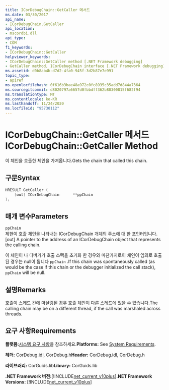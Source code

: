 ```yaml
---
title: ICorDebugChain::GetCaller 메서드
ms.date: 03/30/2017
api_name:
- ICorDebugChain.GetCaller
api_location:
- mscordbi.dll
api_type:
- COM
f1_keywords:
- ICorDebugChain::GetCaller
helpviewer_keywords:
- ICorDebugChain::GetCaller method [.NET Framework debugging]
- GetCaller method, ICorDebugChain interface [.NET Framework debugging]
ms.assetid: d0b8ab4b-d7d2-4fa0-945f-3d2b87e7e991
topic_type:
- apiref
ms.openlocfilehash: 0f616b3bae48a972c0fc8935c35add7d844a7364
ms.sourcegitcommit: d8020797a6657d0fbbdff362b80300815f682f94
ms.translationtype: MT
ms.contentlocale: ko-KR
ms.lasthandoff: 11/24/2020
ms.locfileid: "95730112"
---
```

# <a name="icordebugchaingetcaller-method"></a><span data-ttu-id="7d3f8-102">ICorDebugChain::GetCaller 메서드</span><span class="sxs-lookup"><span data-stu-id="7d3f8-102">ICorDebugChain::GetCaller Method</span></span>

<span data-ttu-id="7d3f8-103">이 체인을 호출한 체인을 가져옵니다.</span><span class="sxs-lookup"><span data-stu-id="7d3f8-103">Gets the chain that called this chain.</span></span>  
  
## <a name="syntax"></a><span data-ttu-id="7d3f8-104">구문</span><span class="sxs-lookup"><span data-stu-id="7d3f8-104">Syntax</span></span>  
  
```cpp  
HRESULT GetCaller (  
    [out] ICorDebugChain      **ppChain  
);  
```  
  
## <a name="parameters"></a><span data-ttu-id="7d3f8-105">매개 변수</span><span class="sxs-lookup"><span data-stu-id="7d3f8-105">Parameters</span></span>  

 `ppChain`  
 <span data-ttu-id="7d3f8-106">제한이 호출 체인을 나타내는 ICorDebugChain 개체의 주소에 대 한 포인터입니다.</span><span class="sxs-lookup"><span data-stu-id="7d3f8-106">[out] A pointer to the address of an ICorDebugChain object that represents the calling chain.</span></span>  
  
 <span data-ttu-id="7d3f8-107">이 체인이 나 디버거가 호출 스택을 초기화 한 경우와 마찬가지로이 체인이 임의로 호출 된 경우는 null이 됩니다 `ppChain` .</span><span class="sxs-lookup"><span data-stu-id="7d3f8-107">If this chain was spontaneously called (as would be the case if this chain or the debugger initialized the call stack), `ppChain` will be null.</span></span>  
  
## <a name="remarks"></a><span data-ttu-id="7d3f8-108">설명</span><span class="sxs-lookup"><span data-stu-id="7d3f8-108">Remarks</span></span>  

 <span data-ttu-id="7d3f8-109">호출이 스레드 간에 마샬링된 경우 호출 체인이 다른 스레드에 있을 수 있습니다.</span><span class="sxs-lookup"><span data-stu-id="7d3f8-109">The calling chain may be on a different thread, if the call was marshaled across threads.</span></span>  
  
## <a name="requirements"></a><span data-ttu-id="7d3f8-110">요구 사항</span><span class="sxs-lookup"><span data-stu-id="7d3f8-110">Requirements</span></span>  

 <span data-ttu-id="7d3f8-111">**플랫폼:**[시스템 요구 사항](../../get-started/system-requirements.md)을 참조하세요.</span><span class="sxs-lookup"><span data-stu-id="7d3f8-111">**Platforms:** See [System Requirements](../../get-started/system-requirements.md).</span></span>  
  
 <span data-ttu-id="7d3f8-112">**헤더:** CorDebug.idl, CorDebug.h</span><span class="sxs-lookup"><span data-stu-id="7d3f8-112">**Header:** CorDebug.idl, CorDebug.h</span></span>  
  
 <span data-ttu-id="7d3f8-113">**라이브러리:** CorGuids.lib</span><span class="sxs-lookup"><span data-stu-id="7d3f8-113">**Library:** CorGuids.lib</span></span>  
  
 <span data-ttu-id="7d3f8-114">**.NET Framework 버전:**[!INCLUDE[net_current_v10plus](../../../../includes/net-current-v10plus-md.md)]</span><span class="sxs-lookup"><span data-stu-id="7d3f8-114">**.NET Framework Versions:** [!INCLUDE[net_current_v10plus](../../../../includes/net-current-v10plus-md.md)]</span></span>
